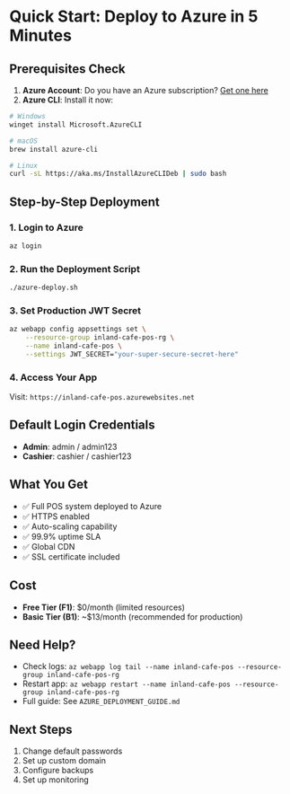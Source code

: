 # Quick Start: Deploy to Azure in 5 Minutes

## Prerequisites Check

1. **Azure Account**: Do you have an Azure subscription? [Get one here](https://azure.microsoft.com/free/)
2. **Azure CLI**: Install it now:

```bash
# Windows
winget install Microsoft.AzureCLI

# macOS  
brew install azure-cli

# Linux
curl -sL https://aka.ms/InstallAzureCLIDeb | sudo bash
```

## Step-by-Step Deployment

### 1. Login to Azure
```bash
az login
```

### 2. Run the Deployment Script
```bash
./azure-deploy.sh
```

### 3. Set Production JWT Secret
```bash
az webapp config appsettings set \
    --resource-group inland-cafe-pos-rg \
    --name inland-cafe-pos \
    --settings JWT_SECRET="your-super-secure-secret-here"
```

### 4. Access Your App
Visit: `https://inland-cafe-pos.azurewebsites.net`

## Default Login Credentials
- **Admin**: admin / admin123
- **Cashier**: cashier / cashier123

## What You Get
- ✅ Full POS system deployed to Azure
- ✅ HTTPS enabled
- ✅ Auto-scaling capability
- ✅ 99.9% uptime SLA
- ✅ Global CDN
- ✅ SSL certificate included

## Cost
- **Free Tier (F1)**: $0/month (limited resources)
- **Basic Tier (B1)**: ~$13/month (recommended for production)

## Need Help?
- Check logs: `az webapp log tail --name inland-cafe-pos --resource-group inland-cafe-pos-rg`
- Restart app: `az webapp restart --name inland-cafe-pos --resource-group inland-cafe-pos-rg`
- Full guide: See `AZURE_DEPLOYMENT_GUIDE.md`

## Next Steps
1. Change default passwords
2. Set up custom domain
3. Configure backups
4. Set up monitoring
